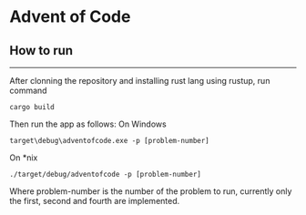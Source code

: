 # Advent of Code

## How to run
---
After clonning the repository and installing rust lang using rustup, run command 

```
cargo build
```

Then run the app as follows:
On Windows
```
target\debug\adventofcode.exe -p [problem-number]
```

On *nix
```
./target/debug/adventofcode -p [problem-number]
```

Where problem-number is the number of the problem to run, currently only the first, second and fourth are implemented.